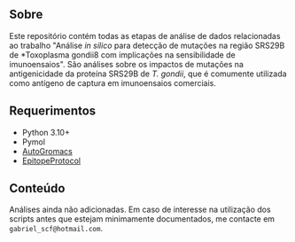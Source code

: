 
## Sobre

Este repositório contém todas as etapas de análise de dados relacionadas
ao trabalho "Análise *in silico* para detecção de mutações na região SRS29B de *Toxoplasma gondii8 com implicações na sensibilidade de imunoensaios".
São análises sobre os impactos de mutações na antigenicidade da proteína SRS29B de *T. gondii*,
que é comumente utilizada como antígeno de captura em imunoensaios comerciais.


## Requerimentos

- Python 3.10+
- Pymol
- [AutoGromacs](https://github.com/Gab0/auto-gromacs)
- [EpitopeProtocol](https://github.com/Gab0/epitope-protocol)


## Conteúdo

Análises ainda não adicionadas.
Em caso de interesse na utilização dos scripts antes que estejam minimamente documentados, me contacte em `gabriel_scf@hotmail.com`.
